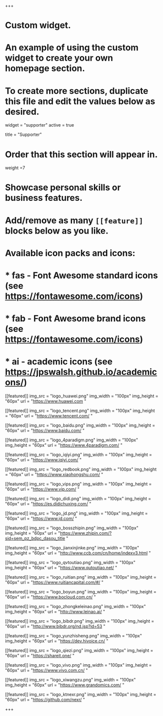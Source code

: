 +++
# Custom widget.
# An example of using the custom widget to create your own homepage section.
# To create more sections, duplicate this file and edit the values below as desired.
widget = "supporter"
active = true

title = "Supporter"

# Order that this section will appear in.
weight =7

# Showcase personal skills or business features.
# 
# Add/remove as many `[[feature]]` blocks below as you like.
# 
# Available icon packs and icons:
# * fas - Font Awesome standard icons (see https://fontawesome.com/icons)
# * fab - Font Awesome brand icons (see https://fontawesome.com/icons)
# * ai - academic icons (see https://jpswalsh.github.io/academicons/)

[[featured]]
img_src = "logo_huawei.png"
img_width = "100px"
img_height = "60px"
url = "https://www.huawei.com "

[[featured]]
img_src = "logo_tencent.png"
img_width = "100px"
img_height = "60px"
url = "https://www.tencent.com/ "

[[featured]]
img_src = "logo_baidu.png"
img_width = "100px"
img_height = "60px"
url = "https://www.baidu.com/ "

[[featured]]
img_src = "logo_4paradigm.png"
img_width = "100px"
img_height = "60px"
url = "https://www.4paradigm.com/ "

[[featured]]
img_src = "logo_iqiyi.png"
img_width = "100px"
img_height = "60px"
url = "https://www.iqiyi.com/ "

[[featured]]
img_src = "logo_redbook.png"
img_width = "100px"
img_height = "60px"
url = "https://www.xiaohongshu.com/ "

[[featured]]
img_src = "logo_vips.png"
img_width = "100px"
img_height = "60px"
url = "https://www.vip.com/ "

[[featured]]
img_src = "logo_didi.png"
img_width = "100px"
img_height = "60px"
url = "https://es.didichuxing.com/ "

[[featured]]
img_src = "logo_jd.png"
img_width = "100px"
img_height = "60px"
url = "https://www.jd.com/ "

[[featured]]
img_src = "logo_bosszhipin.png"
img_width = "100px"
img_height = "60px"
url = "https://www.zhipin.com/?sid=sem_pz_bdpc_dasou_title "

[[featured]]
img_src = "logo_jianxinjinke.png"
img_width = "100px"
img_height = "60px"
url = "http://www.ccb.com/cn/home/indexv3.html "

[[featured]]
img_src = "logo_qvtoutiao.png"
img_width = "100px"
img_height = "60px"
url = "https://www.qutoutiao.net/ "

[[featured]]
img_src = "logo_ruitian.png"
img_width = "100px"
img_height = "60px"
url = "https://www.ruitiancapital.com/#/ "

[[featured]]
img_src = "logo_boyun.png"
img_width = "100px"
img_height = "60px"
url = "https://www.bocloud.com.cn/ "

[[featured]]
img_src = "logo_zhongkeleinao.png"
img_width = "100px"
img_height = "60px"
url = "http://www.leinao.ai/ "

[[featured]]
img_src = "logo_bibdr.png"
img_width = "100px"
img_height = "60px"
url = "http://www.bibdr.org/nd.jsp?id=53 "

[[featured]]
img_src = "logo_yunzhisheng.png"
img_width = "100px"
img_height = "60px"
url = "https://dev.hivoice.cn/ "

[[featured]]
img_src = "logo_qiezi.png"
img_width = "100px"
img_height = "60px"
url = "https://shareit.one/ "

[[featured]]
img_src = "logo_vivo.png"
img_width = "100px"
img_height = "60px"
url = "https://www.vivo.com.cn/ "

[[featured]]
img_src = "logo_xiwangzu.png"
img_width = "100px"
img_height = "60px"
url = "https://www.grandomics.com/ "

[[featured]]
img_src = "logo_ktnexr.png"
img_width = "100px"
img_height = "60px"
url = "https://github.com/nexr/ "

+++

